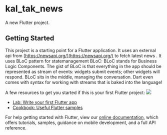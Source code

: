 # kal_tak_news

A new Flutter project.

## Getting Started

This project is a starting point for a Flutter application.
It uses an external api from [https://newsapi.org/](https://newsapi.org/) to fetch latest news . It uses BLoC pattern for statemanagement
BLoC:
BLoC stands for Business Logic Components. The gist of BLoC is that everything in the app should be represented as stream of events: widgets submit events; other widgets will respond. BLoC sits in the middle, managing the conversation. Dart even comes with syntax for working with streams that is baked into the language!

A few resources to get you started if this is your first Flutter project:
![](https://firebasestorage.googleapis.com/v0/b/marketplace-2b244.appspot.com/o/KalTak.jpg?alt=media&token=adfd81d3-6e77-4392-8354-0a481bb73c2e)
- [Lab: Write your first Flutter app](https://flutter.dev/docs/get-started/codelab)
- [Cookbook: Useful Flutter samples](https://flutter.dev/docs/cookbook)

For help getting started with Flutter, view our
[online documentation](https://flutter.dev/docs), which offers tutorials,
samples, guidance on mobile development, and a full API reference.
